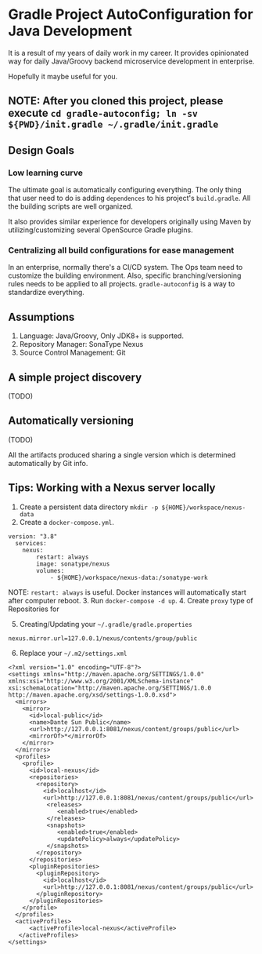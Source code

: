 # Gradle Project AutoConfiguration for Java Development

It is a result of my years of daily work in my career. It provides opinionated way for daily Java/Groovy backend microservice development in enterprise. 

Hopefully it maybe useful for you.


## NOTE: After you cloned this project, please execute `cd gradle-autoconfig; ln -sv ${PWD}/init.gradle ~/.gradle/init.gradle` 

## Design Goals

### Low learning curve

The ultimate goal is automatically configuring everything. The only thing that user need to do is 
adding `dependences` to his project's `build.gradle`. All the building scripts are well organized.

It also provides similar experience for developers originally using Maven by utilizing/customizing 
several OpenSource Gradle plugins.

### Centralizing all build configurations for ease management

In an enterprise, normally there's a CI/CD system. The Ops team need to customize the building environment.
Also, specific branching/versioning rules needs to be applied to all projects. 
`gradle-autoconfig` is a way to standardize everything. 

## Assumptions
1. Language: Java/Groovy, Only JDK8+ is supported.
2. Repository Manager: SonaType Nexus
3. Source Control Management: Git 

## A simple project discovery 
(TODO)

## Automatically versioning
(TODO)

All the artifacts produced sharing a single version which is determined automatically by Git info.

## Tips: Working with a Nexus server locally

1. Create a persistent data directory `mkdir -p ${HOME}/workspace/nexus-data`
2. Create a `docker-compose.yml`.
```$xslt
version: "3.8"
  services:
    nexus:
        restart: always
        image: sonatype/nexus
        volumes:
            - ${HOME}/workspace/nexus-data:/sonatype-work
```
NOTE: `restart: always` is useful. Docker instances will automatically start after computer reboot.
3. Run `docker-compose -d up`.
4. Create `proxy` type of Repositories for

5. Creating/Updating your `~/.gradle/gradle.properties`

```$xslt
nexus.mirror.url=127.0.0.1/nexus/contents/group/public
```

6. Replace your `~/.m2/settings.xml`
```$xslt
<?xml version="1.0" encoding="UTF-8"?>
<settings xmlns="http://maven.apache.org/SETTINGS/1.0.0" xmlns:xsi="http://www.w3.org/2001/XMLSchema-instance" xsi:schemaLocation="http://maven.apache.org/SETTINGS/1.0.0 http://maven.apache.org/xsd/settings-1.0.0.xsd">
  <mirrors>
    <mirror>
      <id>local-public</id>
      <name>Dante Sun Public</name>
      <url>http://127.0.0.1:8081/nexus/content/groups/public</url>
      <mirrorOf>*</mirrorOf>
    </mirror>
  </mirrors>
  <profiles>
    <profile>
      <id>local-nexus</id>
      <repositories>
        <repository>
          <id>localhost</id>
          <url>http://127.0.0.1:8081/nexus/content/groups/public</url>
           <releases>
              <enabled>true</enabled>
           </releases>
           <snapshots>
              <enabled>true</enabled>
              <updatePolicy>always</updatePolicy>
           </snapshots>
        </repository>
      </repositories>
      <pluginRepositories>
        <pluginRepository>
          <id>localhost</id>
          <url>http://127.0.0.1:8081/nexus/content/groups/public</url>
        </pluginRepository>
      </pluginRepositories>
    </profile>
  </profiles>
  <activeProfiles>
      <activeProfile>local-nexus</activeProfile>
   </activeProfiles>
</settings>
```

